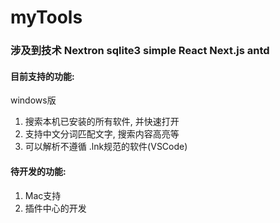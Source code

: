 # myTools

### 涉及到技术 Nextron sqlite3 simple React Next.js antd 

####  目前支持的功能: 
windows版
1. 搜索本机已安装的所有软件, 并快速打开
2. 支持中文分词匹配文字, 搜索内容高亮等
3. 可以解析不遵循 .lnk规范的软件(VSCode)

#### 待开发的功能: 
1. Mac支持
2. 插件中心的开发
